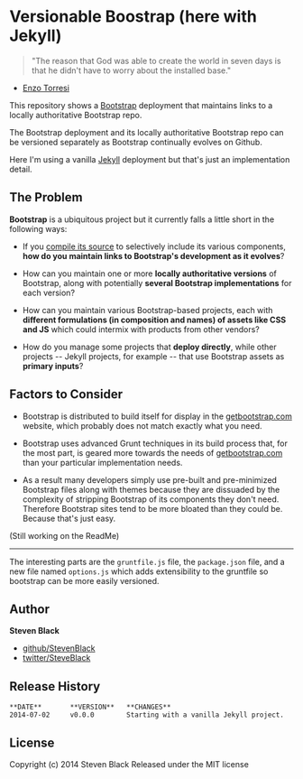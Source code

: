 # Versionable Boostrap (here with Jekyll)

> "The reason that God was able to create the world in seven days is
that he didn't have to worry about the installed base."
- [Enzo Torresi](http://www.worldclassrd.org/quotations/1406)

This repository shows a [Bootstrap](http://getbootstrap.com) deployment that maintains links to a locally authoritative Bootstrap repo.

The Bootstrap deployment and its locally authoritative Bootstrap repo can be versioned separately as Bootstrap continually evolves on Github.

Here I'm using a vanilla [Jekyll](jekyllrb.com) deployment but that's just an implementation detail.  

## The Problem

**Bootstrap** is a ubiquitous project but it currently falls a little short in the following ways:

* If you [compile its source](http://getbootstrap.com/getting-started/#grunt) to selectively include its various components, **how do you maintain links to Bootstrap's development as it evolves**?

* How can you maintain one or more **locally authoritative versions** of Bootstrap, along with potentially **several Bootstrap implementations** for each version?

* How can you maintain various Bootstrap-based projects, each with **different formulations (in composition and names) of assets like CSS and JS** which could intermix with products from other vendors?

* How do you manage some projects that **deploy directly**, while other projects -- Jekyll projects, for example -- that use Bootstrap assets as **primary inputs**?

## Factors to Consider

* Bootstrap is distributed to build itself for display in the [getbootstrap.com](getbootstrap.com) website, which probably does not match exactly what you need.

* Bootstrap uses advanced Grunt techniques in its build process that, for the most part, is geared more towards the needs of [getbootstrap.com](getbootstrap.com) than your particular implementation needs.

* As a result many developers simply use pre-built and pre-minimized Bootstrap files along with themes because they are dissuaded by the complexity of stripping Bootstrap of its components they don't need.  Therefore Bootstrap sites tend to be more bloated than they could be.  Because that's just easy.

(Still working on the ReadMe)

----

The interesting parts are the `gruntfile.js` file, the `package.json` file, and a new file named `options.js` which adds extensibility to the gruntfile so bootstrap can be more easily versioned. 

## Author

**Steven Black**

+ [github/StevenBlack](https://github.com/StevenBlack)
+ [twitter/SteveBlack](http://twitter.com/SteveBlack)

## Release History
    **DATE**       **VERSION**   **CHANGES**
    2014-07-02     v0.0.0        Starting with a vanilla Jekyll project.

## License
Copyright (c) 2014 Steven Black
Released under the MIT license


